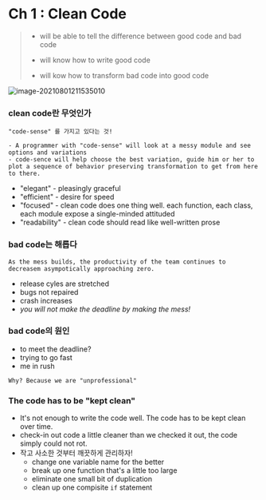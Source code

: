 # Ch 1 : Clean Code



> - will be able to tell the difference between good code and bad code
>
> - will know how to write good code
>
> - will kow how to transform bad code into good code





![image-20210801211535010](/Users/euijinpang/Book_Review/CleanCode/ch1_0801.assets/image-20210801211535010.png)





### clean code란 무엇인가

```
"code-sense" 를 가지고 있다는 것!

- A programmer with "code-sense" will look at a messy module and see options and variations
- code-sence will help choose the best variation, guide him or her to plot a sequence of behavior preserving transformation to get from here to there.
```

- "elegant" - pleasingly graceful
- "efficient" - desire for speed
- "focused" -  clean code does one thing well. each function, each class, each module expose a single-minded attituded
- "readability" - clean code should read like well-written prose



### bad code는 해롭다

```
As the mess builds, the productivity of the team continues to decreasem asympotically approaching zero.
```

- release cyles are stretched
- bugs not repaired
- crash increases
- *you will not make the deadline by making the mess!*



### bad code의 원인

- to meet the deadline?
- trying to go fast
- me in rush

```
Why? Because we are "unprofessional"
```



### The code has to be "kept clean"

- It's not enough to write the code well. The code has to be kept clean over time.
- check-in out code a little cleaner than we checked it out, the code simply could not rot.
- 작고 사소한 것부터 깨끗하게 관리하자!
  - change one variable name for the better
  - break up one function that's a little too large
  - eliminate one small bit of duplication
  - clean up one compisite `if` statement